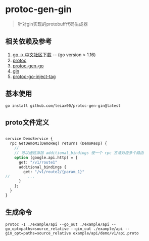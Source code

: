 # protoc-gen-gin
> 针对gin实现的protobuff代码生成器

## 相关依赖及参考
1. [go -> 中文社区下载](https://studygolang.com/dl) -- (go version > 1.16)
2. [protoc](https://github.com/protocolbuffers/protobuf/releases)
3. [protoc-gen-go](https://github.com/protocolbuffers/protobuf-go/releases)
4. [gin](https://github.com/gin-gonic/gin)
5. [protoc-go-inject-tag](https://github.com/favadi/protoc-go-inject-tag)

## 基本使用
```shell
go install github.com/leiax00/protoc-gen-gin@latest
```

## proto文件定义
```protobuf

service DemoService {
  rpc GetDemoM1(DemoReq) returns (DemoResp) {
    // 
    // 可以通过添加 additional_bindings 使一个 rpc 方法对应多个路由
    option (google.api.http) = {
      get: "/v1/route1"
      additional_bindings {
        get: "/v1/route2/{param_1}"
//        ...
      }
    };
  }
}
```
## 生成命令
```shell
protoc -I ./example/api --go_out ./example/api --go_opt=paths=source_relative --gin_out ./example/api --gin_opt=paths=source_relative example/api/demo/v1/api.proto
```